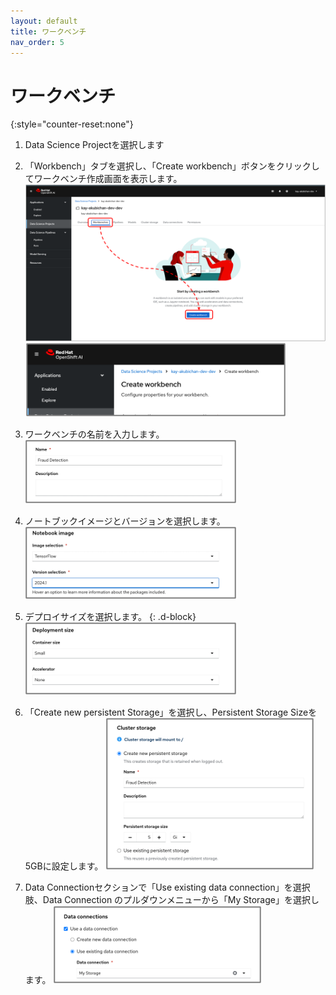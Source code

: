 ```yaml
---
layout: default
title: ワークベンチ
nav_order: 5
---
```


# ワークベンチ



{:style="counter-reset:none"}
1. Data Science Projectを選択します

1. 「Workbench」タブを選択し、「Create workbench」ボタンをクリックしてワークベンチ作成画面を表示します。
![](../../assets/oai_create_workbench.png)
![](../../assets/oai_create_workbench2.png)


1. ワークベンチの名前を入力します。
![](../../assets/oai_create_workbench_name.png)


1. ノートブックイメージとバージョンを選択します。
![](../../assets/oai_create_workbench_notebookimage.png)


1. デプロイサイズを選択します。
{: .d-block}
![](../../assets/oai_create_workbench_size.png)


1. 「Create new persistent Storage」を選択し、Persistent Storage Sizeを5GBに設定します。
![](../../assets/oai_create_workbench_storage.png)


1. Data Connectionセクションで「Use existing data connection」を選択肢、Data Connection のプルダウンメニューから「My Storage」を選択します。
![](../../assets/oai_create_workbench_dataconnection.png)